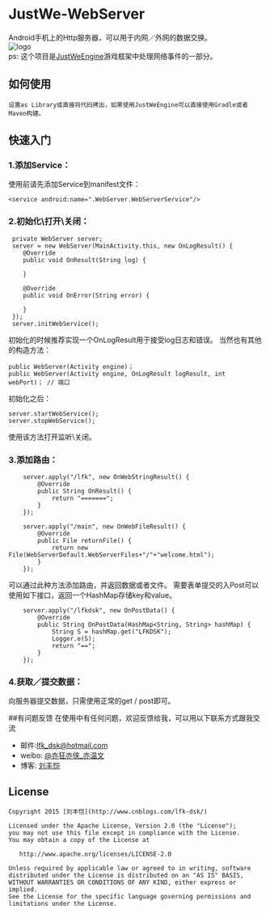 # JustWe-WebServer  

Android手机上的Http服务器，可以用于内网／外网的数据交换。  
![logo](https://github.com/lfkdsk/JustWeTools/blob/master/picture/justwe.png)  
ps: 这个项目是[JustWeEngine](https://github.com/lfkdsk/JustWeEngine)游戏框架中处理网络事件的一部分。

## 如何使用

    设置as Library或直接将代码拷出，如果使用JustWeEngine可以直接使用Gradle或者Maven构建。

## 快速入门
### 1.添加Service：
使用前请先添加Service到manifest文件：  
    
    <service android:name=".WebServer.WebServerService"/>

### 2.初始化\打开\关闭：  
		
	 private WebServer server;
	 server = new WebServer(MainActivity.this, new OnLogResult() {
        @Override
        public void OnResult(String log) {
                
        }

        @Override
        public void OnError(String error) {

        }
     });
     server.initWebService();
    
     
初始化的时候推荐实现一个OnLogResult用于接受log日志和错误。
当然也有其他的构造方法：

	public WebServer(Activity engine)；
	public WebServer(Activity engine, OnLogResult logResult, int webPort)； // 端口
	
初始化之后：

    server.startWebService();
    server.stopWebService();


使用该方法打开监听\关闭。  

### 3.添加路由：

        server.apply("/lfk", new OnWebStringResult() {
            @Override
            public String OnResult() {
                return "=======";
            }
        });

        server.apply("/main", new OnWebFileResult() {
            @Override
            public File returnFile() {
                return new File(WebServerDefault.WebServerFiles+"/"+"welcome.html");
            }
        });
        
 可以通过此种方法添加路由，并返回数据或者文件。
 需要表单提交的入Post可以使用如下接口，返回一个HashMap存储key和value。

 
        server.apply("/lfkdsk", new OnPostData() {
            @Override
            public String OnPostData(HashMap<String, String> hashMap) {
                String S = hashMap.get("LFKDSK");
                Logger.e(S);
                return "==";
            }
        });
        
### 4.获取／提交数据：

   向服务器提交数据，只需使用正常的get / post即可。 
   
##有问题反馈
在使用中有任何问题，欢迎反馈给我，可以用以下联系方式跟我交流

* 邮件:lfk_dsk@hotmail.com  
* weibo: [@亦狂亦侠_亦温文](http://www.weibo.com/u/2443510260)  
* 博客:  [刘丰恺](http://www.cnblogs.com/lfk-dsk/)  

## License

    Copyright 2015 [刘丰恺](http://www.cnblogs.com/lfk-dsk/)

    Licensed under the Apache License, Version 2.0 (the "License");
    you may not use this file except in compliance with the License.
    You may obtain a copy of the License at

       http://www.apache.org/licenses/LICENSE-2.0

    Unless required by applicable law or agreed to in writing, software
    distributed under the License is distributed on an "AS IS" BASIS,
    WITHOUT WARRANTIES OR CONDITIONS OF ANY KIND, either express or implied.
    See the License for the specific language governing permissions and
    limitations under the License.
  